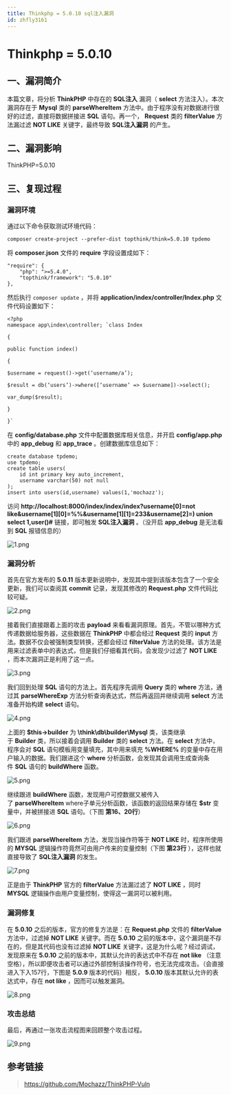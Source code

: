 ```yaml
---
title: Thinkphp = 5.0.10 sql注入漏洞
id: zhfly3161
---
```


# Thinkphp = 5.0.10

## 一、漏洞简介

本篇文章，将分析 **ThinkPHP** 中存在的 **SQL注入** 漏洞（ **select** 方法注入）。本次漏洞存在于 **Mysql** 类的 **parseWhereItem** 方法中。由于程序没有对数据进行很好的过滤，直接将数据拼接进 **SQL** 语句。再一个， **Request** 类的 **filterValue** 方法漏过滤 **NOT LIKE** 关键字，最终导致 **SQL注入漏洞** 的产生。

## 二、漏洞影响

ThinkPHP=5.0.10

## 三、复现过程

### 漏洞环境

通过以下命令获取测试环境代码：

```
composer create-project --prefer-dist topthink/think=5.0.10 tpdemo 
```

将 **composer.json** 文件的 **require** 字段设置成如下：

```
"require": {
    "php": ">=5.4.0",
    "topthink/framework": "5.0.10"
}, 
```

然后执行 `composer update` ，并将 **application/index/controller/Index.php** 文件代码设置如下：

```
<?php
namespace app\index\controller; `class Index

{

public function index()

{

$username = request()->get(‘username/a’);

$result = db(‘users’)->where([‘username’ => $username])->select();

var_dump($result);

}

}` 
```

在 **config/database.php** 文件中配置数据库相关信息，并开启 **config/app.php** 中的 **app_debug** 和 **app_trace** 。创建数据库信息如下：

```
create database tpdemo;
use tpdemo;
create table users(
	id int primary key auto_increment,
	username varchar(50) not null
);
insert into users(id,username) values(1,'mochazz'); 
```

访问 **http://localhost:8000/index/index/index?username[0]=not like&username[1][0]=%%&username[1][1]=233&username[2]=) union select 1,user()#** 链接，即可触发 **SQL注入漏洞** 。（没开启 **app_debug** 是无法看到 **SQL** 报错信息的）

![1.png](../img/e91f63fbfbb2029af621785412114917.png)

### 漏洞分析

首先在官方发布的 **5.0.11** 版本更新说明中，发现其中提到该版本包含了一个安全更新，我们可以查阅其 **commit** 记录，发现其修改的 **Request.php** 文件代码比较可疑。

![2.png](../img/4b4b8d1db09587a6d61ab0c11eea409e.png)

接着我们直接跟着上面的攻击 **payload** 来看看漏洞原理。首先，不管以哪种方式传递数据给服务器，这些数据在 **ThinkPHP** 中都会经过 **Request** 类的 **input** 方法。数据不仅会被强制类型转换，还都会经过 **filterValue** 方法的处理。该方法是用来过滤表单中的表达式，但是我们仔细看其代码，会发现少过滤了 **NOT LIKE** ，而本次漏洞正是利用了这一点。

![3.png](../img/d50040accb8ba21f42867043ea6a6a6d.png)

我们回到处理 **SQL** 语句的方法上。首先程序先调用 **Query** 类的 **where** 方法，通过其 **parseWhereExp** 方法分析查询表达式，然后再返回并继续调用 **select** 方法准备开始构建 **select** 语句。

![4.png](../img/a67390cd3f2be79ca2a830d57544bbec.png)

上面的 **$this->builder** 为 **\think\db\builder\Mysql** 类，该类继承于 **Builder** 类，所以接着会调用 **Builder** 类的 **select** 方法。在 **select** 方法中，程序会对 **SQL** 语句模板用变量填充，其中用来填充 **%WHERE%** 的变量中存在用户输入的数据。我们跟进这个 **where** 分析函数，会发现其会调用生成查询条件 **SQL** 语句的 **buildWhere** 函数。

![5.png](../img/06ac855fc419c3f819c482649e22bde4.png)

继续跟进 **buildWhere** 函数，发现用户可控数据又被传入了 **parseWhereItem** where子单元分析函数，该函数的返回结果存储在 **$str** 变量中，并被拼接进 **SQL** 语句。（下图 **第16、20行**）

![6.png](../img/b0d2a4dd919e7310b7ef95e5d53de503.png)

我们跟进 **parseWhereItem** 方法，发现当操作符等于 **NOT LIKE** 时，程序所使用的 **MYSQL** 逻辑操作符竟然可由用户传来的变量控制（下图 **第23行** ），这样也就直接导致了 **SQL注入漏洞** 的发生。

![7.png](../img/861e47dcad724cfd98d53c94709a5891.png)

正是由于 **ThinkPHP** 官方的 **filterValue** 方法漏过滤了 **NOT LIKE** ，同时 **MYSQL** 逻辑操作由用户变量控制，使得这一漏洞可以被利用。

### 漏洞修复

在 **5.0.10** 之后的版本，官方的修复方法是：在 **Request.php** 文件的 **filterValue** 方法中，过滤掉 **NOT LIKE** 关键字。而在 **5.0.10** 之前的版本中，这个漏洞是不存在的，但是其代码也没有过滤掉 **NOT LIKE** 关键字，这是为什么呢？经过调试，发现原来在 **5.0.10** 之前的版本中，其默认允许的表达式中不存在 **not like** （注意空格），所以即便攻击者可以通过外部控制该操作符号，也无法完成攻击。（会直接进入下入157行，下图是 **5.0.9** 版本的代码）相反， **5.0.10** 版本其默认允许的表达式中，存在 **not like** ，因而可以触发漏洞。

![8.png](../img/904d50fa869435038ed0322a0619d599.png)

### 攻击总结

最后，再通过一张攻击流程图来回顾整个攻击过程。

![9.png](../img/aedc2ee879068064400bc53b7fa0e4f7.png)

## 参考链接

> https://github.com/Mochazz/ThinkPHP-Vuln